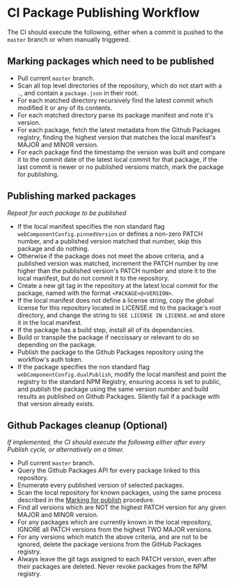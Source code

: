 # CI Package Publishing Workflow

The CI should execute the following, either when a commit is pushed to the `master` branch or when manually triggered.

## Marking packages which need to be published

-   Pull current `master` branch.
-   Scan all top level directories of the repository, which do not start with a `.`, and contain a `package.json` in their root.
-   For each matched directory recursively find the latest commit which modified it or any of its contents.
-   For each matched directory parse its package manifest and note it's version.
-   For each package, fetch the latest metadata from the Github Packages registry, finding the highest version that matches the local manifest's MAJOR and MINOR version.
-   For each package find the timestamp the version was built and compare it to the commit date of the latest local commit for that package, if the last commit is newer or no published versions match, mark the package for publishing.

## Publishing marked packages

_Repeat for each package to be published_

-   If the local manifest specifies the non standard flag `webComponentConfig.pinnedVersion` or defines a non-zero PATCH number, and a published version matched that number, skip this package and do nothing.
-   Otherwise if the package does not meet the above criteria, and a published version was matched, increment the PATCH number by one higher than the published version's PATCH number and store it to the local manifest, but do not commit it to the repository.
-   Create a new git tag in the repository at the latest local commit for the package, named with the format `<PACKAGE>@<VERSION>`.
-   If the local manifest does not define a license string, copy the global license for this repository located in LICENSE.md to the package's root directory, and change the string to `SEE LICENSE IN LICENSE.md` and store it in the local manifest.
-   If the package has a build step, install all of its dependancies.
-   Build or transpile the package if neccissary or relevant to do so depending on the package.
-   Publish the package to the Github Packages repository using the workflow's auth token.
-   If the package specifies the non standard flag `webComponentConfig.dualPublish`, modify the local manifest and point the registry to the standard NPM Registry, ensuring access is set to public, and publish the package using the same version number and build results as published on Github Packages. Silently fail if a package with that version already exists.

## Github Packages cleanup (Optional)

_If implemented, the CI should execute the following either after every Publish cycle, or alternatively on a timer._

-   Pull current `master` branch.
-   Query the Github Packages API for every package linked to this repository.
-   Enumerate every published version of selected packages.
-   Scan the local repository for known packages, using the same process described in the [Marking for publish](#marking-packages-which-need-to-be-published) procedure.
-   Find all versions which are NOT the highest PATCH version for any given MAJOR and MINOR version.
-   For any packages which are currently known in the local repository, IGNORE all PATCH versions from the highest TWO MAJOR versions.
-   For any versions which match the above criteria, and are not to be ignored, delete the package versions from the GitHub Packages registry.
-   Always leave the git tags assigned to each PATCH version, even after their packages are deleted. Never revoke packages from the NPM registry.
